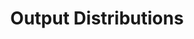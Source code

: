 ---
word: "true"

title: "Output Distributions"

categories: ['']

tags: ['Output', 'Distributions']

arwords: 'نماذج المخرجات'

arexps: []

enwords: ['Output Distributions']

enexps: []

arlexicons: 'ن'

enlexicons: 'O'

authors: ['Ruqayya Roshdy']

translators: ['X']

citations: 'تطبيقات أساسية في المعالجة الآلية للغة العربية'

sources: 'مركز الملك عبدالله بن عبدالعزيز الدولي لخدمة اللغة العربية'

slug: ""
---